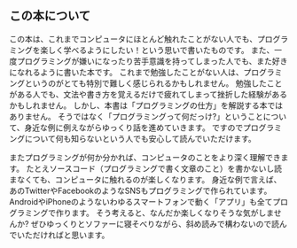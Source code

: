 ## この本について


この本は、これまでコンピュータにほとんど触れたことがない人でも、プログラミングを楽しく学べるようにしたい！という思いで書いたものです。
また、一度プログラミングが嫌いになったり苦手意識を持ってしまった人でも、また好きになれるように書いた本です。
これまで勉強したことがない人は、プログラミングというのがとても特別で難しく感じられるかもしれません。
勉強したことがある人でも、文法や書き方を覚えるだけで疲れてしまって挫折した経験があるかもしれません。
しかし、本書は「プログラミングの仕方」を解説する本ではありません。
そうではなく「プログラミングって何だっけ?」ということについて、身近な例に例えながらゆっくり話を進めていきます。
ですのでプログラミングについて何も知らないという人でも安心して読んでいただけます。


またプログラミングが何か分かれば、コンピュータのことをより深く理解できます。
たとえソースコード（プログラミングで書く文章のこと）を書かないし読まなくても、コンピュータに触れるのが楽しくなります。
身近な例で言えば、あのTwitterやFacebookのようなSNSもプログラミングで作られています。
AndroidやiPhoneのようないわゆるスマートフォンで動く「アプリ」も全てプログラミングで作ります。
そう考えると、なんだか楽しくなりそうな気がしませんか?
ぜひゆっくりとソファーに寝そべりながら、斜め読みで構わないので読んでいただければと思います。
